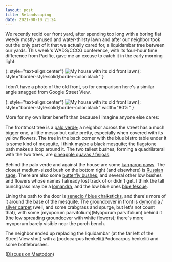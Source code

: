 ```yaml
---
layout: post
title: Relandscaping
date: 2021-08-10 21:24
---
```

We recently redid our front yard, after spending too long with a boring flat weedy mostly-unused and water-thirsty lawn and after our neighbor took out the only part of it that we actually cared for, a liquidambar tree between our yards. This week's WADS/CCCG conference, with its four-hour time difference from Pacific, gave me an excuse to catch it in the early morning light:

{: style="text-align:center"}
![My house with its old front lawn](https://www.ics.uci.edu/~eppstein/pix/frontyard/frontyard-m.jpg){: style="border-style:solid;border-color:black" }

I don't have a photo of the old front, so for comparison here's a similar angle snagged from Google Street View.

{: style="text-align:center"}
![My house with its old front lawn](https://www.ics.uci.edu/~eppstein/pix/frontyard/lawn.jpg){: style="border-style:solid;border-color:black" width="80%" }

More for my own later benefit than because I imagine anyone else cares:

The frontmost tree is a [palo verde](https://en.wikipedia.org/wiki/Parkinsonia_florida); a neighbor across the street has a much bigger one, a little messy but quite pretty, especially when covered with its yellow flowers. The tree in the back corner with the blue bistro table under it is some kind of mesquite, I think maybe a black mesquite; the flagstone path makes a loop around it. The two tallest bushes, forming a quadrilateral with the two trees, are [pineapple guavas / feijoas](https://en.wikipedia.org/wiki/Feijoa_sellowiana).

Behind the palo verde and against the house are some [kangaroo paws](https://en.wikipedia.org/wiki/Kangaroo_paw). The closest medium-sized bush on the bottom right (and elsewhere) is [Russian sage](https://en.wikipedia.org/wiki/Salvia_yangii). There are also some [butterfly bushes](https://en.wikipedia.org/wiki/Buddleja_davidii), and several other low bushes and flowers whose names I already lost track of or didn't get. I think the tall bunchgrass may be a [lomandra](https://en.wikipedia.org/wiki/Lomandra), and the low blue ones [blue fescue](https://en.wikipedia.org/wiki/Festuca_glauca).

Lining the path to the door is [senecio / blue chalksticks](https://en.wikipedia.org/wiki/Curio_repens), and there's more of it around the base of the mesquite. The groundcover in front is [dymondia / silver carpet](https://en.wikipedia.org/wiki/Dymondia) (well, and some crabgrass and spurge, but let's not count that), with some [myoporum parvifolium](Myoporum parvifolium) behind it (the low spreading groundcover with white flowers); there's more myoporum barely visible near the porch bench.

The neighbor ended up replacing the liquidambar (at the far left of the Street View shot) with a [podocarpus henkelii](Podocarpus henkelii) and some bottlebrushes.

([Discuss on Mastodon](https://mathstodon.xyz/@11011110/106735698135397706))